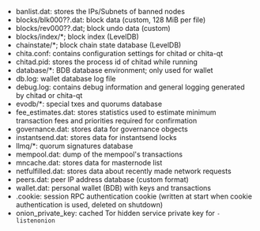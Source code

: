 
* banlist.dat: stores the IPs/Subnets of banned nodes
* blocks/blk000??.dat: block data (custom, 128 MiB per file)
* blocks/rev000??.dat; block undo data (custom)
* blocks/index/*; block index (LevelDB)
* chainstate/*; block chain state database (LevelDB)
* chita.conf: contains configuration settings for chitad or chita-qt
* chitad.pid: stores the process id of chitad while running
* database/*: BDB database environment; only used for wallet
* db.log: wallet database log file
* debug.log: contains debug information and general logging generated by chitad or chita-qt
* evodb/*: special txes and quorums database
* fee_estimates.dat: stores statistics used to estimate minimum transaction fees and priorities required for confirmation
* governance.dat: stores data for governance obgects
* instantsend.dat: stores data for instantsend locks
* llmq/*: quorum signatures database
* mempool.dat: dump of the mempool's transactions
* mncache.dat: stores data for masternode list
* netfulfilled.dat: stores data about recently made network requests
* peers.dat: peer IP address database (custom format)
* wallet.dat: personal wallet (BDB) with keys and transactions
* .cookie: session RPC authentication cookie (written at start when cookie authentication is used, deleted on shutdown)
* onion_private_key: cached Tor hidden service private key for `-listenonion`
